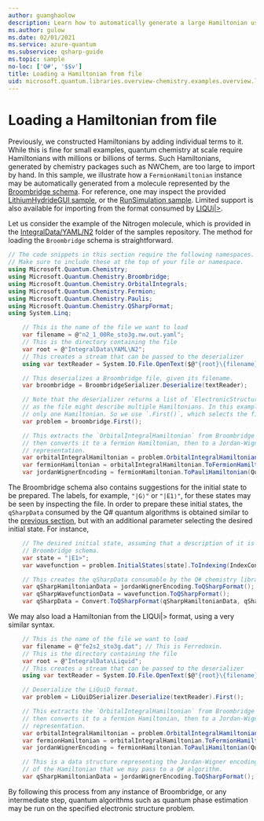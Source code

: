 ```yaml
---
author: guanghaolow
description: Learn how to automatically generate a large Hamiltonian using the Broombridge schema.
ms.author: gulow
ms.date: 02/01/2021
ms.service: azure-quantum
ms.subservice: qsharp-guide
ms.topic: sample
no-loc: ['Q#', '$$v']
title: Loading a Hamiltonian from file
uid: microsoft.quantum.libraries.overview-chemistry.examples.overview.loadhamiltonian
---
```


# Loading a Hamiltonian from file

Previously, we constructed Hamiltonians by adding individual terms to it. While this is fine for small examples, quantum chemistry at scale require Hamiltonians with millions or billions of terms. Such Hamiltonians, generated by chemistry packages such as NWChem, are too large to import by hand. In this sample, we illustrate how a `FermionHamiltonian` instance may be automatically generated from a molecule represented by the [Broombridge schema](xref:microsoft.quantum.libraries.overview.chemistry.schema.broombridge). For reference, one may inspect the provided [LithiumHydrideGUI sample](https://github.com/microsoft/Quantum/tree/main/samples/chemistry/LithiumHydrideGUI), or the [RunSimulation sample](https://github.com/microsoft/Quantum/tree/main/samples/chemistry#general-samples). Limited support is also available for importing from the format consumed by [LIQUi|>](https://www.microsoft.com/research/project/language-integrated-quantum-operations-liqui/).

Let us consider the example of the Nitrogen molecule, which is provided in the [IntegralData/YAML/N2](https://github.com/microsoft/Quantum/tree/main/samples/chemistry/IntegralData/YAML/N2) folder of the samples repository. The method for loading the `Broombridge` schema is straightforward.

```csharp
// The code snippets in this section require the following namespaces.
// Make sure to include these at the top of your file or namespace.
using Microsoft.Quantum.Chemistry;
using Microsoft.Quantum.Chemistry.Broombridge;
using Microsoft.Quantum.Chemistry.OrbitalIntegrals;
using Microsoft.Quantum.Chemistry.Fermion;
using Microsoft.Quantum.Chemistry.Paulis;
using Microsoft.Quantum.Chemistry.QSharpFormat;
using System.Linq;
```

```csharp
    // This is the name of the file we want to load
    var filename = @"n2_1_00Re_sto3g.nw.out.yaml";
    // This is the directory containing the file
    var root = @"IntegralData\YAML\N2";
    // This creates a stream that can be passed to the deserializer
    using var textReader = System.IO.File.OpenText($@"{root}\{filename}");

    // This deserializes a Broombridge file, given its filename.
    var broombridge = BroombridgeSerializer.Deserialize(textReader);

    // Note that the deserializer returns a list of `ElectronicStructureProblem` instances,
    // as the file might describe multiple Hamiltonians. In this example, there is
    // only one Hamiltonian. So we use `.First()`, which selects the first element of the list.
    var problem = broombridge.First();

    // This extracts the `OrbitalIntegralHamiltonian` from Broombridge format,
    // then converts it to a fermion Hamiltonian, then to a Jordan-Wigner
    // representation.
    var orbitalIntegralHamiltonian = problem.OrbitalIntegralHamiltonian;
    var fermionHamiltonian = orbitalIntegralHamiltonian.ToFermionHamiltonian(IndexConvention.UpDown);
    var jordanWignerEncoding = fermionHamiltonian.ToPauliHamiltonian(QubitEncoding.JordanWigner);
```

The Broombridge schema also contains suggestions for the initial state to be prepared. The labels, for example, `"|G⟩"` or `"|E1⟩"`, for these states may be seen by inspecting the file. In order to prepare these initial states, the `qSharpData` consumed by the Q# quantum algorithms is obtained similar to the [previous section](xref:microsoft.quantum.libraries.overview-chemistry.examples.overview.energyestimate), but with an additional parameter selecting the desired initial state. For instance,

```csharp
    // The desired initial state, assuming that a description of it is present in the
    // Broombridge schema.
    var state = "|E1>";
    var wavefunction = problem.InitialStates[state].ToIndexing(IndexConvention.UpDown);

    // This creates the qSharpData consumable by the Q# chemistry library algorithms.
    var qSharpHamiltonianData = jordanWignerEncoding.ToQSharpFormat();
    var qSharpWavefunctionData = wavefunction.ToQSharpFormat();
    var qSharpData = Convert.ToQSharpFormat(qSharpHamiltonianData, qSharpWavefunctionData);
```

We may also load a Hamiltonian from the LIQUi|> format, using a very similar syntax.

```csharp
    // This is the name of the file we want to load
    var filename = @"fe2s2_sto3g.dat"; // This is Ferredoxin.
    // This is the directory containing the file
    var root = @"IntegralData\Liquid";
    // This creates a stream that can be passed to the deserializer
    using var textReader = System.IO.File.OpenText($@"{root}\{filename}");

    // Deserialize the LiQuiD format.
    var problem = LiQuiDSerializer.Deserialize(textReader).First();

    // This extracts the `OrbitalIntegralHamiltonian` from Broombridge format,
    // then converts it to a fermion Hamiltonian, then to a Jordan-Wigner
    // representation.
    var orbitalIntegralHamiltonian = problem.OrbitalIntegralHamiltonian;
    var fermionHamiltonian = orbitalIntegralHamiltonian.ToFermionHamiltonian(IndexConvention.UpDown);
    var jordanWignerEncoding = fermionHamiltonian.ToPauliHamiltonian(QubitEncoding.JordanWigner);

    // This is a data structure representing the Jordan-Wigner encoding 
    // of the Hamiltonian that we may pass to a Q# algorithm.
    var qSharpHamiltonianData = jordanWignerEncoding.ToQSharpFormat();
```

By following this process from any instance of Broombridge, or any intermediate step, quantum algorithms such as quantum phase estimation may be run on the specified electronic structure problem.
